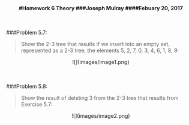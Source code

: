 <center>
<strong>
#Homework 6 Theory
###Joseph Mulray
####Febuary 20, 2017
</center>

</strong>
<br/>
<br/>


###Problem 5.7:
>Show the 2-3 tree that results if we insert into an empty set, represented
as a 2-3 tree, the elements 5, 2, 7, 0, 3, 4, 6, 1, 8, 9:

<center>
![](images/image1.png)
</center>



<br/>
<br/>

###Problem 5.8:

>Show the result of deleting 3 from the 2-3 tree that results from Exercise 5.7:

<center>
![](images/image2.png)
</center>